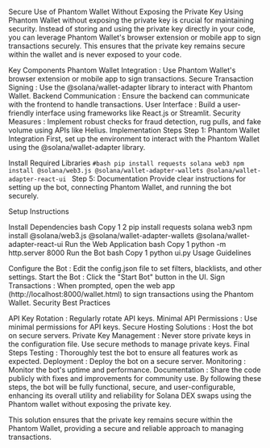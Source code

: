 Secure Use of Phantom Wallet Without Exposing the Private Key
Using Phantom Wallet without exposing the private key is crucial for maintaining security. Instead of storing and using the private key directly in your code, you can leverage Phantom Wallet's browser extension or mobile app to sign transactions securely. This ensures that the private key remains secure within the wallet and is never exposed to your code.

Key Components
Phantom Wallet Integration : Use Phantom Wallet's browser extension or mobile app to sign transactions.
Secure Transaction Signing : Use the @solana/wallet-adapter library to interact with Phantom Wallet.
Backend Communication : Ensure the backend can communicate with the frontend to handle transactions.
User Interface : Build a user-friendly interface using frameworks like React.js or Streamlit.
Security Measures : Implement robust checks for fraud detection, rug pulls, and fake volume using APIs like Helius.
Implementation Steps
Step 1: Phantom Wallet Integration
First, set up the environment to interact with the Phantom Wallet using the @solana/wallet-adapter library.

Install Required Libraries
`#bash
pip install requests solana web3
npm install @solana/web3.js @solana/wallet-adapter-wallets @solana/wallet-adapter-react-ui
`
Step 5: Documentation
Provide clear instructions for setting up the bot, connecting Phantom Wallet, and running the bot securely.

Setup Instructions

Install Dependencies
bash
Copy
1
2
pip install requests solana web3
npm install @solana/web3.js @solana/wallet-adapter-wallets @solana/wallet-adapter-react-ui
Run the Web Application
bash
Copy
1
python -m http.server 8000
Run the Bot
bash
Copy
1
python ui.py
Usage Guidelines

Configure the Bot : Edit the config.json file to set filters, blacklists, and other settings.
Start the Bot : Click the "Start Bot" button in the UI.
Sign Transactions : When prompted, open the web app (http://localhost:8000/wallet.html) to sign transactions using the Phantom Wallet.
Security Best Practices

API Key Rotation : Regularly rotate API keys.
Minimal API Permissions : Use minimal permissions for API keys.
Secure Hosting Solutions : Host the bot on secure servers.
Private Key Management : Never store private keys in the configuration file. Use secure methods to manage private keys.
Final Steps
Testing : Thoroughly test the bot to ensure all features work as expected.
Deployment : Deploy the bot on a secure server.
Monitoring : Monitor the bot's uptime and performance.
Documentation : Share the code publicly with fixes and improvements for community use.
By following these steps, the bot will be fully functional, secure, and user-configurable, enhancing its overall utility and reliability for Solana DEX swaps using the Phantom wallet without exposing the private key.

This solution ensures that the private key remains secure within the Phantom Wallet, providing a secure and reliable approach to managing transactions.
